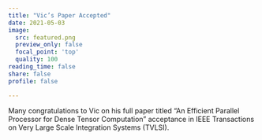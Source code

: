 ```yaml
---
title: "Vic’s Paper Accepted"
date: 2021-05-03
image:
  src: featured.png
  preview_only: false
  focal_point: 'top'
  quality: 100
reading_time: false
share: false
profile: false

---
```


<!--more-->

Many congratulations to Vic on his full paper titled “An Efficient Parallel Processor for Dense Tensor Computation” acceptance in IEEE Transactions on Very Large Scale Integration Systems (TVLSI).